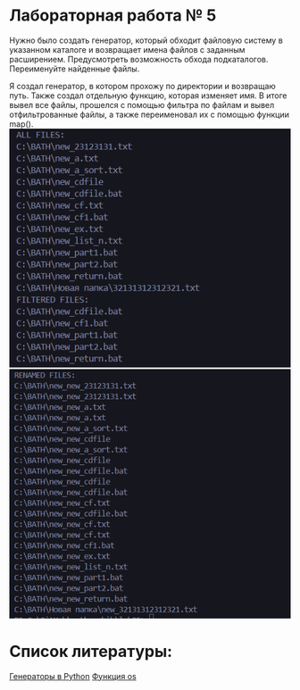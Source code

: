 # Лабораторная работа № 5
Нужно было создать генератор, который обходит файловую систему в указанном каталоге и возвращает имена файлов с заданным расширением. Предусмотреть возможность обхода подкаталогов. Переименуйте найденные файлы.

Я создал генератор, в котором прохожу по директории и возвращаю путь. Также создал отдельную функцию, которая изменяет имя. В итоге вывел все файлы, прошелся с помощью фильтра по файлам и вывел отфильтрованные файлы, а также переименовал их с помощью функции map().
![alt text](screen/image20250401112311.png)
![alt text](screen/image20250401112338.png)

# Список литературы:
[Генераторы в Python](https://skillbox.ru/media/code/generatory_python_chto_eto_takoe_i_zachem_oni_nuzhny/)
[Функция os](https://docs-python.ru/standart-library/modul-os-python/)
